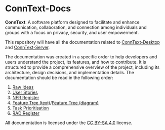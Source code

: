 # ConnText-Docs

**ConnText**: A software platform designed to facilitate and enhance communication, collaboration, and connection among individuals and groups with a focus on privacy, security, and user empowerment.

This repository will have all the documentation related to [ConnText-Desktop](https://github.com/Mx-Angel/ConnText-Desktop) and [ConnText-Server](https://github.com/Mx-Angel/ConnText-Server).

The documentation was created in a specific order to help developers and users understand the project, its features, and how to contribute. It is structured to provide a comprehensive overview of the project, including its architecture, design decisions, and implementation details. The documentation should be read in the following order:

1. [Raw Ideas](Planning/RawIdeas.md)
2. [User Stories](Planning/UserStories.md)
3. [NFR Register](Planning/NFRRegister.md)
4. [Feature Tree (text)](Planning//FeatureTreeText.txt)/[Feature Tree (diagram)](Diagrams/FeatureTree.png)
5. [Task Prioritisation](Planning/TaskPrioritisation.md)
6. [RAD Register](Planning/RADRegister.md)

All documentation is licensed under the [CC BY-SA 4.0](https://creativecommons.org/licenses/by-sa/4.0/) license.